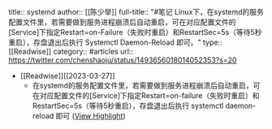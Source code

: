 title:: systemd
author:: [[陈少举]]
full-title:: "\#笔记 Linux下，在systemd的服务配置文件里，若需要做到服务进程崩溃后自动重启，可在对应配置文件的[Service]下指定Restart=on-Failure（失败时重启）和RestartSec=5s（等待5秒重启），存盘退出后执行 Systemctl Daemon-Reload 即可。"
type:: [[Readwise]]
category:: #articles
url:: https://twitter.com/chenshaoju/status/1493656018014052353?s=20

- [[Readwise]][[2023-03-27]]
	- 在systemd的服务配置文件里，若需要做到服务进程崩溃后自动重启，可在对应配置文件的[Service]下指定Restart=on-failure（失败时重启）和RestartSec=5s（等待5秒重启），存盘退出后执行 systemctl daemon-reload 即可 ([View Highlight](https://read.readwise.io/read/01gwga6f4jyhhr5ze1v6a9am2h))